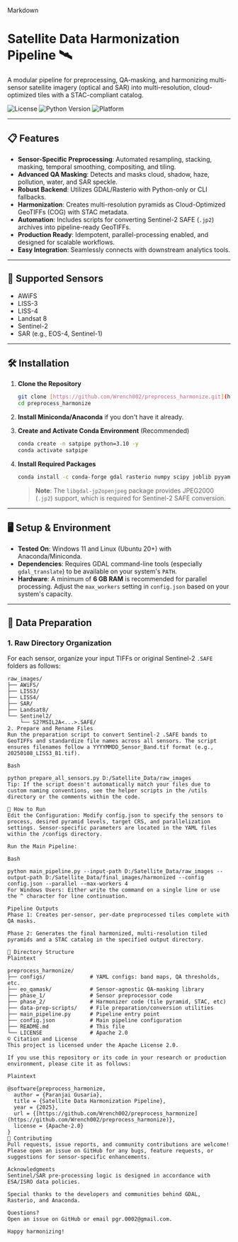 Markdown

# Satellite Data Harmonization Pipeline 🛰️

A modular pipeline for preprocessing, QA-masking, and harmonizing multi-sensor satellite imagery (optical and SAR) into multi-resolution, cloud-optimized tiles with a STAC-compliant catalog.

![License](https://img.shields.io/badge/License-Apache_2.0-blue.svg)
![Python Version](https://img.shields.io/badge/Python-3.10+-brightgreen.svg)
![Platform](https://img.shields.io/badge/Platform-Linux%20%7C%20Windows-lightgrey.svg)

---

## 📋 Features

* **Sensor-Specific Preprocessing**: Automated resampling, stacking, masking, temporal smoothing, compositing, and tiling.
* **Advanced QA Masking**: Detects and masks cloud, shadow, haze, pollution, water, and SAR speckle.
* **Robust Backend**: Utilizes GDAL/Rasterio with Python-only or CLI fallbacks.
* **Harmonization**: Creates multi-resolution pyramids as Cloud-Optimized GeoTIFFs (COG) with STAC metadata.
* **Automation**: Includes scripts for converting Sentinel-2 SAFE (`.jp2`) archives into pipeline-ready GeoTIFFs.
* **Production Ready**: Idempotent, parallel-processing enabled, and designed for scalable workflows.
* **Easy Integration**: Seamlessly connects with downstream analytics tools.

---

## 📡 Supported Sensors

* AWiFS
* LISS-3
* LISS-4
* Landsat 8
* Sentinel-2
* SAR (e.g., EOS-4, Sentinel-1)

---

## 🛠️ Installation

1.  **Clone the Repository**
    ```bash
    git clone [https://github.com/Wrench002/preprocess_harmonize.git](https://github.com/Wrench002/preprocess_harmonize.git)
    cd preprocess_harmonize
    ```
2.  **Install Miniconda/Anaconda** if you don't have it already.

3.  **Create and Activate Conda Environment** (Recommended)
    ```bash
    conda create -n satpipe python=3.10 -y
    conda activate satpipe
    ```
4.  **Install Required Packages**
    ```bash
    conda install -c conda-forge gdal rasterio numpy scipy joblib pyyaml tqdm psutil libgdal-jp2openjpeg
    ```
    > **Note**: The `libgdal-jp2openjpeg` package provides JPEG2000 (`.jp2`) support, which is required for Sentinel-2 SAFE conversion.

---

## 🖥️ Setup & Environment

* **Tested On**: Windows 11 and Linux (Ubuntu 20+) with Anaconda/Miniconda.
* **Dependencies**: Requires GDAL command-line tools (especially `gdal_translate`) to be available on your system's `PATH`.
* **Hardware**: A minimum of **6 GB RAM** is recommended for parallel processing. Adjust the `max_workers` setting in `config.json` based on your system's capacity.

---

## 📂 Data Preparation

### 1. Raw Directory Organization

For each sensor, organize your input TIFFs or original Sentinel-2 `.SAFE` folders as follows:

```text
raw_images/
├── AWiFS/
├── LISS3/
├── LISS4/
├── SAR/
├── Landsat8/
└── Sentinel2/
    └── S2?MSIL2A<...>.SAFE/
2. Prepare and Rename Files
Run the preparation script to convert Sentinel-2 .SAFE bands to GeoTIFFs and standardize file names across all sensors. The script ensures filenames follow a YYYYMMDD_Sensor_Band.tif format (e.g., 20250108_LISS3_B1.tif).

Bash

python prepare_all_sensors.py D:/Satellite_Data/raw_images
Tip: If the script doesn't automatically match your files due to custom naming conventions, see the helper scripts in the /utils directory or the comments within the code.

🚀 How to Run
Edit the Configuration: Modify config.json to specify the sensors to process, desired pyramid levels, target CRS, and parallelization settings. Sensor-specific parameters are located in the YAML files within the /configs directory.

Run the Main Pipeline:

Bash

python main_pipeline.py --input-path D:/Satellite_Data/raw_images --output-path D:/Satellite_Data/final_images/harmonized --config config.json --parallel --max-workers 4
For Windows Users: Either write the command on a single line or use the ^ character for line continuation.

Pipeline Outputs
Phase 1: Creates per-sensor, per-date preprocessed tiles complete with QA masks.

Phase 2: Generates the final harmonized, multi-resolution tiled pyramids and a STAC catalog in the specified output directory.

📁 Directory Structure
Plaintext

preprocess_harmonize/
├── configs/              # YAML configs: band maps, QA thresholds, etc.
├── eo_qamask/            # Sensor-agnostic QA-masking library
├── phase_1/              # Sensor preprocessor code
├── phase_2/              # Harmonizer code (tile pyramid, STAC, etc)
├── data-prep-scripts/    # File preparation/conversion utilities
├── main_pipeline.py      # Pipeline entry point
├── config.json           # Main pipeline configuration
├── README.md             # This file
└── LICENSE               # Apache 2.0
©️ Citation and License
This project is licensed under the Apache License 2.0.

If you use this repository or its code in your research or production environment, please cite it as follows:

Plaintext

@software{preprocess_harmonize,
  author = {Paranjai Gusaria},
  title = {Satellite Data Harmonization Pipeline},
  year = {2025},
  url = {[https://github.com/Wrench002/preprocess_harmonize](https://github.com/Wrench002/preprocess_harmonize)},
  license = {Apache-2.0}
}
🙌 Contributing
Pull requests, issue reports, and community contributions are welcome! Please open an issue on GitHub for any bugs, feature requests, or suggestions for sensor-specific enhancements.

Acknowledgments
Sentinel/SAR pre-processing logic is designed in accordance with ESA/ISRO data policies.

Special thanks to the developers and communities behind GDAL, Rasterio, and Anaconda.

Questions?
Open an issue on GitHub or email pgr.0002@gmail.com.

Happy harmonizing!
